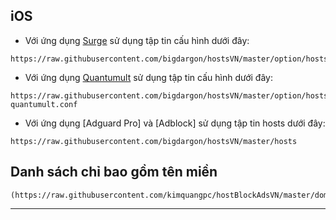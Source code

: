 ## iOS

- Với ứng dụng [Surge](https://github.com/bigdargon/hostsVN/wiki/Surge) sử dụng tập tin cấu hình dưới đây:
```
https://raw.githubusercontent.com/bigdargon/hostsVN/master/option/hostsVN.conf
```

- Với ứng dụng [Quantumult](https://github.com/bigdargon/hostsVN/wiki/Quantumult) sử dụng tập tin cấu hình dưới đây:
```
https://raw.githubusercontent.com/bigdargon/hostsVN/master/option/hostsVN-quantumult.conf
```

- Với ứng dụng [Adguard Pro] và [Adblock] sử dụng tập tin hosts dưới đây:
```
https://raw.githubusercontent.com/bigdargon/hostsVN/master/hosts
```

## Danh sách chỉ bao gồm tên miền
```
(https://raw.githubusercontent.com/kimquangpc/hostBlockAdsVN/master/domain)
```

***
